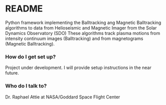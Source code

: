 # README #

Python framework implementing the Balltracking ang Magnetic Balltracking algorithms to data from Helioseismic and Magnetic Imager from the Solar Dynamics Observatory (SDO) 
These algorithms track plasma motions from intensity continuum images (Balltracking) and from magnetograms (Magnetic Balltracking).

### How do I get set up? ###

Project under development. I will provide setup instructions in the near future. 

### Who do I talk to? ###

Dr. Raphael Attie at NASA/Goddard Space Flight Center